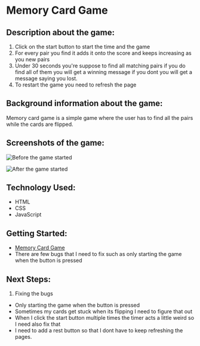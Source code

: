 # Memory Card Game

## Description about the game:

1. Click on the start button to start the time and the game
2. For every pair you find it adds it onto the score and keeps increasing as you new pairs
2. Under 30 seconds you're suppose to find all matching pairs if you do find all of them you will get a winning message if you dont you will get a message saying you lost.
4. To restart the game you need to refresh the page

## Background information about the game: 

Memory card game is a simple game where the user has to find all the pairs while the cards are flipped.

## Screenshots of the game:

![Before the game started](https://raw.githubusercontent.com/priya131998/memory-card-game/main/Screenshot2.png)

![After the game started](https://raw.githubusercontent.com/priya131998/memory-card-game/main/Screenshot1.png)

## Technology Used:

* HTML
* CSS
* JavaScript

## Getting Started:

* [Memory Card Game](https://priya131998.github.io/memory-card-game/)
* There are few bugs that I need to fix such as only starting the game when the button is pressed

## Next Steps:

1. Fixing the bugs
* Only starting the game when the button is pressed
* Sometimes my cards get stuck when its flipping I need to figure that out
* When I click the start button multiple times the timer acts a little weird so I need also fix that
* I need to add a rest button so that I dont have to keep refreshing the pages.
